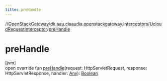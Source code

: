 ```yaml
---
title: preHandle
---
```

//[OpenStackGateway](../../../index.html)/[dk.aau.claaudia.openstackgateway.interceptors](../index.html)/[UcloudRequestInterceptor](index.html)/[preHandle](pre-handle.html)



# preHandle



[jvm]\
open override fun [preHandle](pre-handle.html)(request: HttpServletRequest, response: HttpServletResponse, handler: [Any](https://kotlinlang.org/api/latest/jvm/stdlib/kotlin/-any/index.html)): [Boolean](https://kotlinlang.org/api/latest/jvm/stdlib/kotlin/-boolean/index.html)




